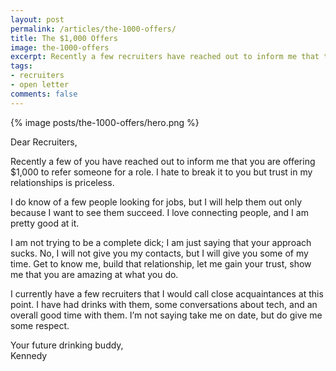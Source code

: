 ```yaml
---
layout: post
permalink: /articles/the-1000-offers/
title: The $1,000 Offers
image: the-1000-offers
excerpt: Recently a few recruiters have reached out to inform me that they are offering $1,000 to refer someone for a role.
tags:
- recruiters
- open letter
comments: false
---
```


<div class="hero">{% image posts/the-1000-offers/hero.png %}</div>

<p>Dear Recruiters,</p>
<p>Recently a few of you have reached out to inform me that you are offering $1,000 to refer someone for a role. I hate to break it to you but trust in my relationships is priceless.</p>
<p>I do know of a few people looking for jobs, but I will help them out only because I want to see them succeed. I love connecting people, and I am pretty good at it.</p>
<p>I am not trying to be a complete dick; I am just saying that your approach sucks. No, I will not give you my contacts, but I will give you some of my time. Get to know me, build that relationship, let me gain your trust, show me that you are amazing at what you do.</p>
<p>I currently have a few recruiters that I would call close acquaintances at this point. I have had drinks with them, some conversations about tech, and an overall good time with them. I’m not saying take me on date, but do give me some respect.</p>
<p>Your future drinking buddy,<br/>Kennedy</p>
